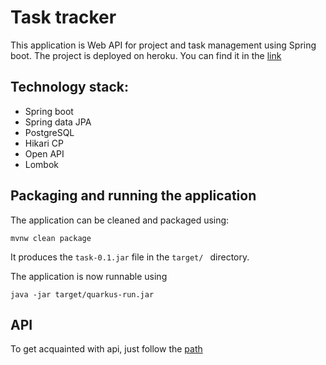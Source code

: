 # Task tracker


This application is Web API for project and task management using Spring boot. 
The project is deployed on heroku. You can find it in the [link](https://akvelon-task-tracker.herokuapp.com/)


## Technology stack:
* Spring boot
* Spring data JPA
* PostgreSQL  
* Hikari CP
* Open API
* Lombok



## Packaging and running the application

The application can be cleaned and packaged using:
```shell script
mvnw clean package
```
It produces the `task-0.1.jar` file in the `target/ ` directory.

The application is now runnable using

```shell script
java -jar target/quarkus-run.jar
```

## API
To get acquainted with api, just follow the [path](https://akvelon-task-tracker.herokuapp.com/swagger-ui.html)
